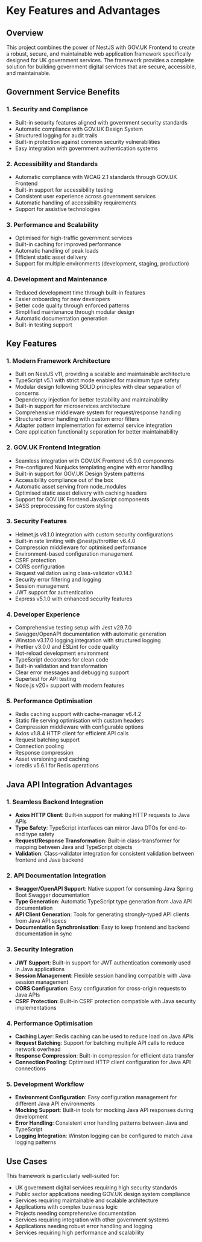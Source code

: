 # Key Features and Advantages

## Overview
This project combines the power of NestJS with GOV.UK Frontend to create a robust, secure, and maintainable web application framework specifically designed for UK government services. The framework provides a complete solution for building government digital services that are secure, accessible, and maintainable.

## Government Service Benefits

### 1. Security and Compliance
- Built-in security features aligned with government security standards
- Automatic compliance with GOV.UK Design System
- Structured logging for audit trails
- Built-in protection against common security vulnerabilities
- Easy integration with government authentication systems

### 2. Accessibility and Standards
- Automatic compliance with WCAG 2.1 standards through GOV.UK Frontend
- Built-in support for accessibility testing
- Consistent user experience across government services
- Automatic handling of accessibility requirements
- Support for assistive technologies

### 3. Performance and Scalability
- Optimised for high-traffic government services
- Built-in caching for improved performance
- Automatic handling of peak loads
- Efficient static asset delivery
- Support for multiple environments (development, staging, production)

### 4. Development and Maintenance
- Reduced development time through built-in features
- Easier onboarding for new developers
- Better code quality through enforced patterns
- Simplified maintenance through modular design
- Automatic documentation generation
- Built-in testing support

## Key Features

### 1. Modern Framework Architecture
- Built on NestJS v11, providing a scalable and maintainable architecture
- TypeScript v5.1 with strict mode enabled for maximum type safety
- Modular design following SOLID principles with clear separation of concerns
- Dependency injection for better testability and maintainability
- Built-in support for microservices architecture
- Comprehensive middleware system for request/response handling
- Structured error handling with custom error filters
- Adapter pattern implementation for external service integration
- Core application functionality separation for better maintainability

### 2. GOV.UK Frontend Integration
- Seamless integration with GOV.UK Frontend v5.9.0 components
- Pre-configured Nunjucks templating engine with error handling
- Built-in support for GOV.UK Design System patterns
- Accessibility compliance out of the box
- Automatic asset serving from node_modules
- Optimised static asset delivery with caching headers
- Support for GOV.UK Frontend JavaScript components
- SASS preprocessing for custom styling

### 3. Security Features
- Helmet.js v8.1.0 integration with custom security configurations
- Built-in rate limiting with @nestjs/throttler v6.4.0
- Compression middleware for optimised performance
- Environment-based configuration management
- CSRF protection
- CORS configuration
- Request validation using class-validator v0.14.1
- Security error filtering and logging
- Session management
- JWT support for authentication
- Express v5.1.0 with enhanced security features

### 4. Developer Experience
- Comprehensive testing setup with Jest v29.7.0
- Swagger/OpenAPI documentation with automatic generation
- Winston v3.17.0 logging integration with structured logging
- Prettier v3.0.0 and ESLint for code quality
- Hot-reload development environment
- TypeScript decorators for clean code
- Built-in validation and transformation
- Clear error messages and debugging support
- Supertest for API testing
- Node.js v20+ support with modern features

### 5. Performance Optimisation
- Redis caching support with cache-manager v6.4.2
- Static file serving optimisation with custom headers
- Compression middleware with configurable options
- Axios v1.8.4 HTTP client for efficient API calls
- Request batching support
- Connection pooling
- Response compression
- Asset versioning and caching
- ioredis v5.6.1 for Redis operations

## Java API Integration Advantages

### 1. Seamless Backend Integration
- **Axios HTTP Client**: Built-in support for making HTTP requests to Java APIs
- **Type Safety**: TypeScript interfaces can mirror Java DTOs for end-to-end type safety
- **Request/Response Transformation**: Built-in class-transformer for mapping between Java and TypeScript objects
- **Validation**: Class-validator integration for consistent validation between frontend and Java backend

### 2. API Documentation Integration
- **Swagger/OpenAPI Support**: Native support for consuming Java Spring Boot Swagger documentation
- **Type Generation**: Automatic TypeScript type generation from Java API documentation
- **API Client Generation**: Tools for generating strongly-typed API clients from Java API specs
- **Documentation Synchronisation**: Easy to keep frontend and backend documentation in sync

### 3. Security Integration
- **JWT Support**: Built-in support for JWT authentication commonly used in Java applications
- **Session Management**: Flexible session handling compatible with Java session management
- **CORS Configuration**: Easy configuration for cross-origin requests to Java APIs
- **CSRF Protection**: Built-in CSRF protection compatible with Java security implementations

### 4. Performance Optimisation
- **Caching Layer**: Redis caching can be used to reduce load on Java APIs
- **Request Batching**: Support for batching multiple API calls to reduce network overhead
- **Response Compression**: Built-in compression for efficient data transfer
- **Connection Pooling**: Optimised HTTP client configuration for Java API connections

### 5. Development Workflow
- **Environment Configuration**: Easy configuration management for different Java API environments
- **Mocking Support**: Built-in tools for mocking Java API responses during development
- **Error Handling**: Consistent error handling patterns between Java and TypeScript
- **Logging Integration**: Winston logging can be configured to match Java logging patterns

## Use Cases
This framework is particularly well-suited for:
- UK government digital services requiring high security standards
- Public sector applications needing GOV.UK design system compliance
- Services requiring maintainable and scalable architecture
- Applications with complex business logic
- Projects needing comprehensive documentation
- Services requiring integration with other government systems
- Applications needing robust error handling and logging
- Services requiring high performance and scalability 